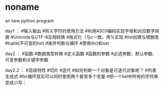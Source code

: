 ﻿# noname
an new python program

day1 ：
#输入输出
#转义字符的使用方法
#利用ASCII编码实现字母和对应数字转换
#Unicode与UTF-8互相转换
#格式化（与c一致，用%实现
#list创建与增删改
#tuple(不可变的list)
#条件判断与循环
#使用dict和set

day2 ：
#函数
#数据类型转换
#定义函数
#函数的参数
#必选参数、默认参数、可变参数和关键字参数

day2.2 ：
#高级特性
#切片
#迭代
#如何判断一个对象是可迭代对象呢？
#列表生成式
#for循环其实可以同时使用两个甚至多个变量
#把一个list中所有的字符串变成小写：